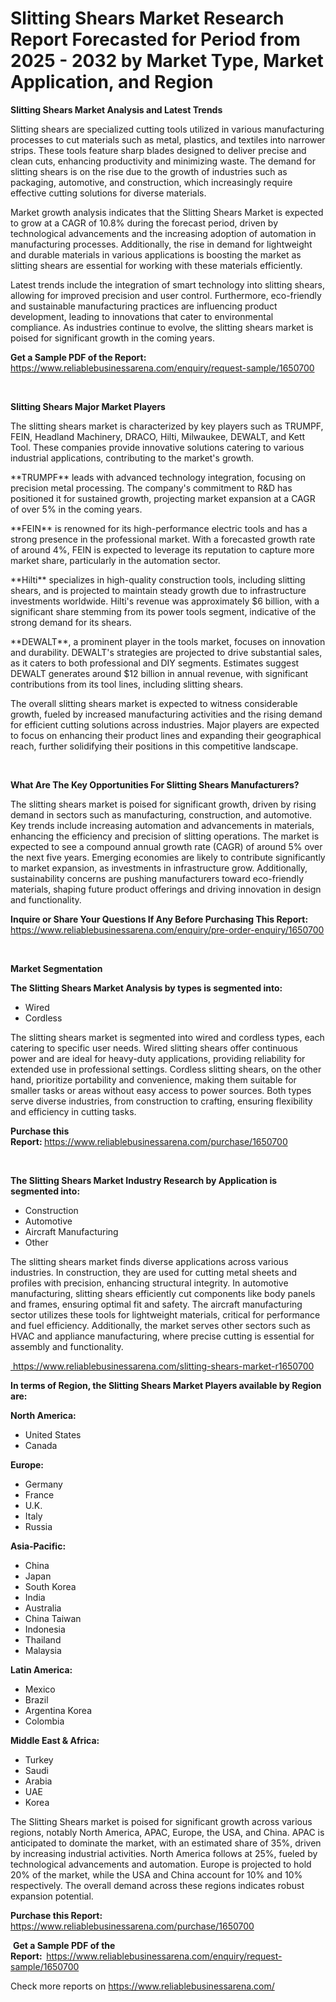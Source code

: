 <p><h1>Slitting Shears Market Research Report Forecasted for Period from 2025 -  2032 by Market Type, Market Application, and Region</h1></p><p><strong>Slitting Shears Market Analysis and Latest Trends</strong></p>
<p><p>Slitting shears are specialized cutting tools utilized in various manufacturing processes to cut materials such as metal, plastics, and textiles into narrower strips. These tools feature sharp blades designed to deliver precise and clean cuts, enhancing productivity and minimizing waste. The demand for slitting shears is on the rise due to the growth of industries such as packaging, automotive, and construction, which increasingly require effective cutting solutions for diverse materials. </p><p>Market growth analysis indicates that the Slitting Shears Market is expected to grow at a CAGR of 10.8% during the forecast period, driven by technological advancements and the increasing adoption of automation in manufacturing processes. Additionally, the rise in demand for lightweight and durable materials in various applications is boosting the market as slitting shears are essential for working with these materials efficiently. </p><p>Latest trends include the integration of smart technology into slitting shears, allowing for improved precision and user control. Furthermore, eco-friendly and sustainable manufacturing practices are influencing product development, leading to innovations that cater to environmental compliance. As industries continue to evolve, the slitting shears market is poised for significant growth in the coming years.</p></p>
<p><strong>Get a Sample PDF of the Report:&nbsp;</strong> <a href="https://www.reliablebusinessarena.com/enquiry/request-sample/1650700?utm_campaign=3121&utm_medium=2&utm_source=Github&utm_content=ia&utm_term=08042025&utm_id=slitting-shears">https://www.reliablebusinessarena.com/enquiry/request-sample/1650700</a></p>
<p>&nbsp;</p>
<p><strong>Slitting Shears Major Market Players</strong></p>
<p><p>The slitting shears market is characterized by key players such as TRUMPF, FEIN, Headland Machinery, DRACO, Hilti, Milwaukee, DEWALT, and Kett Tool. These companies provide innovative solutions catering to various industrial applications, contributing to the market's growth.</p><p>**TRUMPF** leads with advanced technology integration, focusing on precision metal processing. The company's commitment to R&D has positioned it for sustained growth, projecting market expansion at a CAGR of over 5% in the coming years.</p><p>**FEIN** is renowned for its high-performance electric tools and has a strong presence in the professional market. With a forecasted growth rate of around 4%, FEIN is expected to leverage its reputation to capture more market share, particularly in the automation sector.</p><p>**Hilti** specializes in high-quality construction tools, including slitting shears, and is projected to maintain steady growth due to infrastructure investments worldwide. Hilti's revenue was approximately $6 billion, with a significant share stemming from its power tools segment, indicative of the strong demand for its shears.</p><p>**DEWALT**, a prominent player in the tools market, focuses on innovation and durability. DEWALT's strategies are projected to drive substantial sales, as it caters to both professional and DIY segments. Estimates suggest DEWALT generates around $12 billion in annual revenue, with significant contributions from its tool lines, including slitting shears.</p><p>The overall slitting shears market is expected to witness considerable growth, fueled by increased manufacturing activities and the rising demand for efficient cutting solutions across industries. Major players are expected to focus on enhancing their product lines and expanding their geographical reach, further solidifying their positions in this competitive landscape.</p></p>
<p>&nbsp;</p>
<p><strong>What Are The Key Opportunities For Slitting Shears Manufacturers?</strong></p>
<p><p>The slitting shears market is poised for significant growth, driven by rising demand in sectors such as manufacturing, construction, and automotive. Key trends include increasing automation and advancements in materials, enhancing the efficiency and precision of slitting operations. The market is expected to see a compound annual growth rate (CAGR) of around 5% over the next five years. Emerging economies are likely to contribute significantly to market expansion, as investments in infrastructure grow. Additionally, sustainability concerns are pushing manufacturers toward eco-friendly materials, shaping future product offerings and driving innovation in design and functionality.</p></p>
<p><strong>Inquire or Share Your Questions If Any Before Purchasing This Report:</strong> <a href="https://www.reliablebusinessarena.com/enquiry/pre-order-enquiry/1650700?utm_campaign=3121&utm_medium=2&utm_source=Github&utm_content=ia&utm_term=08042025&utm_id=slitting-shears">https://www.reliablebusinessarena.com/enquiry/pre-order-enquiry/1650700</a></p>
<p>&nbsp;</p>
<p><strong>Market Segmentation</strong></p>
<p><strong>The Slitting Shears Market Analysis by types is segmented into:</strong></p>
<p><ul><li>Wired</li><li>Cordless</li></ul></p>
<p><p>The slitting shears market is segmented into wired and cordless types, each catering to specific user needs. Wired slitting shears offer continuous power and are ideal for heavy-duty applications, providing reliability for extended use in professional settings. Cordless slitting shears, on the other hand, prioritize portability and convenience, making them suitable for smaller tasks or areas without easy access to power sources. Both types serve diverse industries, from construction to crafting, ensuring flexibility and efficiency in cutting tasks.</p></p>
<p><strong>Purchase this Report:&nbsp;</strong><a href="https://www.reliablebusinessarena.com/purchase/1650700?utm_campaign=3121&utm_medium=2&utm_source=Github&utm_content=ia&utm_term=08042025&utm_id=slitting-shears">https://www.reliablebusinessarena.com/purchase/1650700</a></p>
<p>&nbsp;</p>
<p><strong>The Slitting Shears Market Industry Research by Application is segmented into:</strong></p>
<p><ul><li>Construction</li><li>Automotive</li><li>Aircraft Manufacturing</li><li>Other</li></ul></p>
<p><p>The slitting shears market finds diverse applications across various industries. In construction, they are used for cutting metal sheets and profiles with precision, enhancing structural integrity. In automotive manufacturing, slitting shears efficiently cut components like body panels and frames, ensuring optimal fit and safety. The aircraft manufacturing sector utilizes these tools for lightweight materials, critical for performance and fuel efficiency. Additionally, the market serves other sectors such as HVAC and appliance manufacturing, where precise cutting is essential for assembly and functionality.</p></p>
<p><a href="https://www.reliablebusinessarena.com/slitting-shears-market-r1650700?utm_campaign=3121&utm_medium=2&utm_source=Github&utm_content=ia&utm_term=08042025&utm_id=slitting-shears">&nbsp;https://www.reliablebusinessarena.com/slitting-shears-market-r1650700</a></p>
<p><strong>In terms of Region, the Slitting Shears Market Players available by Region are:</strong></p>
<p>
    <p> <strong> North America: </strong>
        <ul>
            <li>United States</li>
            <li>Canada</li>
        </ul>
        </p> 
    <p> <strong> Europe: </strong>
        <ul>
            <li>Germany</li>
            <li>France</li>
            <li>U.K.</li>
            <li>Italy</li>
            <li>Russia</li>
        </ul>
        </p> 
    <p> <strong> Asia-Pacific: </strong>
        <ul>
            <li>China</li>
            <li>Japan</li>
            <li>South Korea</li>
            <li>India</li>
            <li>Australia</li>
            <li>China Taiwan</li>
            <li>Indonesia</li>
            <li>Thailand</li>
            <li>Malaysia</li>
        </ul>
        </p> 
    <p> <strong> Latin America: </strong>
        <ul>
            <li>Mexico</li>
            <li>Brazil</li>
            <li>Argentina Korea</li>
            <li>Colombia</li>
        </ul>
        </p> 
    <p> <strong> Middle East & Africa: </strong>
        <ul>
            <li>Turkey</li>
            <li>Saudi</li>
            <li>Arabia</li>
            <li>UAE</li>
            <li>Korea</li>
        </ul>
    </p>
    </p>
<p><p>The Slitting Shears market is poised for significant growth across various regions, notably North America, APAC, Europe, the USA, and China. APAC is anticipated to dominate the market, with an estimated share of 35%, driven by increasing industrial activities. North America follows at 25%, fueled by technological advancements and automation. Europe is projected to hold 20% of the market, while the USA and China account for 10% and 10% respectively. The overall demand across these regions indicates robust expansion potential.</p></p>
<p><strong>Purchase this Report: </strong><a href="https://www.reliablebusinessarena.com/purchase/1650700?utm_campaign=3121&utm_medium=2&utm_source=Github&utm_content=ia&utm_term=08042025&utm_id=slitting-shears">https://www.reliablebusinessarena.com/purchase/1650700</a></p>
<p>&nbsp;<strong>Get a Sample PDF of the Report:&nbsp;&nbsp;</strong><a href="https://www.reliablebusinessarena.com/enquiry/request-sample/1650700?utm_campaign=3121&utm_medium=2&utm_source=Github&utm_content=ia&utm_term=08042025&utm_id=slitting-shears">https://www.reliablebusinessarena.com/enquiry/request-sample/1650700</a></p>
<p><strong></strong></p>
<p>Check more reports on <a href="https://www.reliablebusinessarena.com/?utm_campaign=3121&utm_medium=2&utm_source=Github&utm_content=ia&utm_term=08042025&utm_id=slitting-shears">https://www.reliablebusinessarena.com/</a></p>